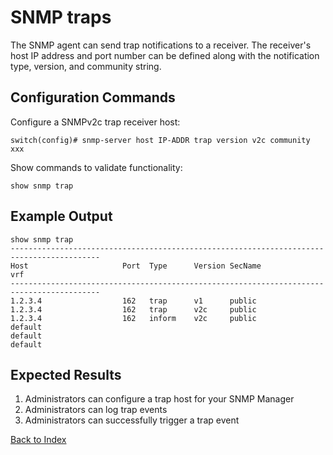 # SNMP traps

The SNMP agent can send trap notifications to a receiver. The receiver's host IP address and port number can be defined along with the notification type, version, and community string.

## Configuration Commands

Configure a SNMPv2c trap receiver host:

```
switch(config)# snmp-server host IP-ADDR trap version v2c community xxx
```

Show commands to validate functionality:

```
show snmp trap
```

## Example Output

```
show snmp trap
------------------------------------------------------------------------------------------
Host                     Port  Type      Version SecName                         vrf
------------------------------------------------------------------------------------------
1.2.3.4                  162   trap      v1      public
1.2.3.4                  162   trap      v2c     public
1.2.3.4                  162   inform    v2c     public
default
default
default
```

## Expected Results

1. Administrators can configure a trap host for your SNMP Manager
2. Administrators can log trap events
3. Administrators can successfully trigger a trap event

[Back to Index](../README.md)
